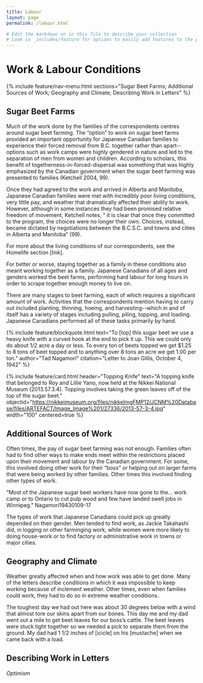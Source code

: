 ```yaml
---
title: Labour
layout: page
permalink: /labour.html

# Edit the markdown on in this file to describe your collection
# Look in _includes/feature for options to easily add features to the page
---
```


# Work & Labour Conditions

{% include feature/nav-menu.html sections="Sugar Beet Farms; Additional Sources of Work; Geography and Climate; Describing Work in Letters" %}

## Sugar Beet Farms

Much of the work done by the families of the correspondents centres around sugar beet farming. The “option” to work on sugar beet farms provided an important opportunity for Japanese Canadian families to experience their forced removal from B.C. together rather than apart--options such as work camps were highly gendered in nature and led to the separation of men from women and children. According to scholars, this benefit of togetherness-in-forced-dispersal was something that was highly emphasized by the Canadian government when the sugar beet farming was presented to families (Ketchell 2004, 99).

Once they had agreed to the work and arrived in Alberta and Manitoba, Japanese Canadian families were met with incredibly poor living conditions, very little pay, and weather that dramatically affected their ability to work. However, although in some instances they had been promised relative freedom of movement, Ketchell notes, “ it is clear that once they committed to the program, the choices were no longer their own. Choices, instead, became dictated by negotiations between the B.C.S.C. and towns and cities in Alberta and Manitoba” (99).

For more about the living conditions of our correspondents, see the Homelife section [link].
				
For better or worse, staying together as a family in these conditions also meant working together as a family. Japanese Canadians of all ages and genders worked the beet farms, performing hard labour for long hours in order to scrape together enough money to live on.

<div class="container">
  <div class="row">
    <div class="col-sm-6">

There are many stages to beet farming, each of which requires a significant amount of work. Activities that the correspondents mention having to carry out included planting, thinning, hoeing, and harvesting--which in and of itself has a variety of stages including pulling, piling, topping, and loading. Japanese Canadians performed all of these tasks primarily by hand.
	    
{% include feature/blockquote.html text="To [top] this sugar beet we use a heavy knife with a curved hook at the end to pick it up. This we could only do about 1/2 acre a day or less. To every ton of beets topped we get $1.25 to 8 tons of beet topped and to anything over 8 tons an acre we get 1.00 per ton." author="Tad Nagamori" citation="Letter to Joan Gillis, October 4, 1942" %}
     </div>
    <div class="col-sm-6">
{% include feature/card.html header="Topping Knife" text="A topping knife that belonged to Roy and Lillie Yano, now held at the Nikkei National Museum (2013.57.3.4). Topping involves taking the green leaves off of the top of the sugar beet." objectid="https://nikkeimuseum.org/files/nikkeImgFMP12/JCNM%20Database/files/ARTEFACT/Image_Image%201/27336/2013-57-3-4.jpg" width="100" centered=true %}
     </div>
  </div>
</div>

## Additional Sources of Work

Often times, the pay of sugar beet farming was not enough. Families often had to find other ways to make ends meet within the restrictions placed upon their movement and labour by the Canadian government. For some, this involved doing other work for their “boss” or helping out on larger farms that were being worked by other families. Other times this involved finding other types of work.

“Most of the Japanese sugar beet workers have now gone to the... work camp or to Ontario to cut pulp wood and few have landed swell jobs in Winnipeg.” Nagamori19430109-17

The types of work that Japanese Canadians could pick up greatly depended on their gender. Men tended to find work, as Jackie Takahashi did, in logging or other farminging work, while women were more likely to doing house-work or to find factory or administrative work in towns or major cities.

## Geography and Climate

Weather greatly affected when and how work was able to get done. Many of the letters describe conditions in which it was impossible to keep working because of inclement weather. Other times, even when families could work, they had to do so in extreme weather conditions.

The toughest day we had out here was about 30 degrees below with a wind that almost tore our skins apart from our bones. This day me and my dad went out a mile to get beet leaves for our boss’s cattle. The beet leaves were stuck tight together so we needed a pick to separate them from the ground. My dad had 1 1/2 inches of [icicle] on his [mustache] when we came back with a load.

## Describing Work in Letters
###### Optimism
